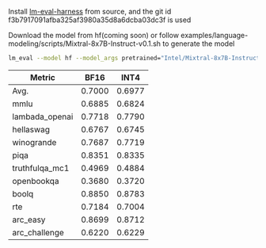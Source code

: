 Install [lm-eval-harness](https://github.com/EleutherAI/lm-evaluation-harness.git) from source,  and the  git id f3b7917091afba325af3980a35d8a6dcba03dc3f is used

Download the model from hf(coming soon) or follow examples/language-modeling/scripts/Mixtral-8x7B-Instruct-v0.1.sh to generate the model

```bash
lm_eval --model hf --model_args pretrained="Intel/Mixtral-8x7B-Instruct-v0.1-int4-inc",autogptq=True,gptq_use_triton=True --device cuda:0 --tasks lambada_openai,hellaswag,piqa,winogrande,truthfulqa_mc1,openbookqa,boolq,rte,arc_easy,arc_challenge,mmlu --batch_size 32
```

| Metric         | BF16   | INT4   |
| -------------- |--------| ------ |
| Avg.           | 0.7000 | 0.6977 |
| mmlu           | 0.6885 | 0.6824 |
| lambada_openai | 0.7718 | 0.7790 |
| hellaswag      | 0.6767 | 0.6745 |
| winogrande     | 0.7687 | 0.7719 |
| piqa           | 0.8351 | 0.8335 |
| truthfulqa_mc1 | 0.4969 | 0.4884 |
| openbookqa     | 0.3680 | 0.3720 |
| boolq          | 0.8850 | 0.8783 |
| rte            | 0.7184 | 0.7004 |
| arc_easy       | 0.8699 | 0.8712 |
| arc_challenge  | 0.6220 | 0.6229 |
